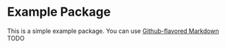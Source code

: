 # Example Package

This is a simple example package. You can use
[Github-flavored Markdown](https://guides.github.com/mehrabcz/pyhp/)
TODO